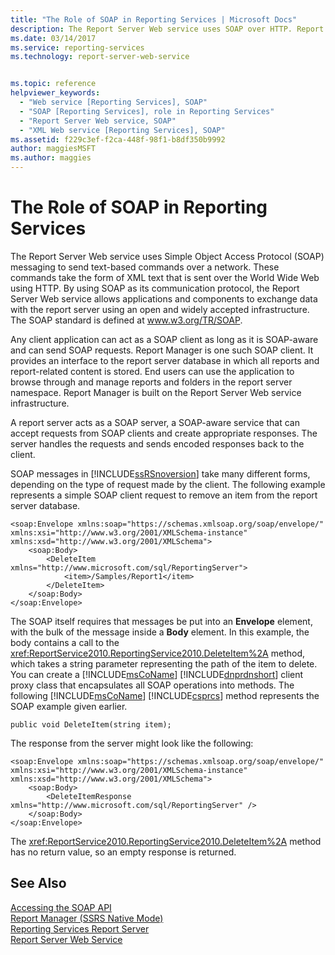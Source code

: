 ```yaml
---
title: "The Role of SOAP in Reporting Services | Microsoft Docs"
description: The Report Server Web service uses SOAP over HTTP. Report Manager provides an interface to the report server database which stores reports and related content.
ms.date: 03/14/2017
ms.service: reporting-services
ms.technology: report-server-web-service


ms.topic: reference
helpviewer_keywords: 
  - "Web service [Reporting Services], SOAP"
  - "SOAP [Reporting Services], role in Reporting Services"
  - "Report Server Web service, SOAP"
  - "XML Web service [Reporting Services], SOAP"
ms.assetid: f229c3ef-f2ca-448f-98f1-b8df350b9992
author: maggiesMSFT
ms.author: maggies
---
```

# The Role of SOAP in Reporting Services
  The Report Server Web service uses Simple Object Access Protocol (SOAP) messaging to send text-based commands over a network. These commands take the form of XML text that is sent over the World Wide Web using HTTP. By using SOAP as its communication protocol, the Report Server Web service allows applications and components to exchange data with the report server using an open and widely accepted infrastructure. The SOAP standard is defined at www.w3.org/TR/SOAP.  
  
 Any client application can act as a SOAP client as long as it is SOAP-aware and can send SOAP requests. Report Manager is one such SOAP client. It provides an interface to the report server database in which all reports and report-related content is stored. End users can use the application to browse through and manage reports and folders in the report server namespace. Report Manager is built on the Report Server Web service infrastructure.  
  
 A report server acts as a SOAP server, a SOAP-aware service that can accept requests from SOAP clients and create appropriate responses. The server handles the requests and sends encoded responses back to the client.  
  
 SOAP messages in [!INCLUDE[ssRSnoversion](../../includes/ssrsnoversion-md.md)] take many different forms, depending on the type of request made by the client. The following example represents a simple SOAP client request to remove an item from the report server database.  
  
```  
<soap:Envelope xmlns:soap="https://schemas.xmlsoap.org/soap/envelope/" xmlns:xsi="http://www.w3.org/2001/XMLSchema-instance" xmlns:xsd="http://www.w3.org/2001/XMLSchema">  
    <soap:Body>  
        <DeleteItem xmlns="http://www.microsoft.com/sql/ReportingServer">  
            <item>/Samples/Report1</item>  
        </DeleteItem>  
    </soap:Body>  
</soap:Envelope>  
```  
  
 The SOAP itself requires that messages be put into an **Envelope** element, with the bulk of the message inside a **Body** element. In this example, the body contains a call to the <xref:ReportService2010.ReportingService2010.DeleteItem%2A> method, which takes a string parameter representing the path of the item to delete. You can create a [!INCLUDE[msCoName](../../includes/msconame-md.md)] [!INCLUDE[dnprdnshort](../../includes/dnprdnshort-md.md)] client proxy class that encapsulates all SOAP operations into methods. The following [!INCLUDE[msCoName](../../includes/msconame-md.md)] [!INCLUDE[csprcs](../../includes/csprcs-md.md)] method represents the SOAP example given earlier.  
  
```  
public void DeleteItem(string item);  
```  
  
 The response from the server might look like the following:  
  
```  
<soap:Envelope xmlns:soap="https://schemas.xmlsoap.org/soap/envelope/" xmlns:xsi="http://www.w3.org/2001/XMLSchema-instance" xmlns:xsd="http://www.w3.org/2001/XMLSchema">  
    <soap:Body>  
        <DeleteItemResponse xmlns="http://www.microsoft.com/sql/ReportingServer" />  
    </soap:Body>  
</soap:Envelope>  
```  
  
 The <xref:ReportService2010.ReportingService2010.DeleteItem%2A> method has no return value, so an empty response is returned.  
  
## See Also  
 [Accessing the SOAP API](../../reporting-services/report-server-web-service/accessing-the-soap-api.md)   
 [Report Manager  &#40;SSRS Native Mode&#41;](../web-portal-ssrs-native-mode.md)   
 [Reporting Services Report Server](../../reporting-services/report-server-sharepoint/reporting-services-report-server.md)   
 [Report Server Web Service](../../reporting-services/report-server-web-service/report-server-web-service.md)  
  
